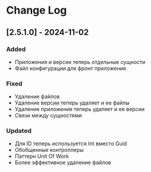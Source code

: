 # Change Log
## [2.5.1.0] - 2024-11-02

### Added
- Приложения и версии теперь отдельные сущности
- Файл конфигурации для фронт приложения

### Fixed
- Удаление файлов
- Удаление версии теперь удаляет и ее файлы
- Удаление приложения теперь удаляет и ее версии
- Связи между сущностями

### Updated
- Для ID теперь используется Int вместо Guid
- Обобщенные контроллеры
- Паттерн Unit Of Work
- Более эффективное удаление файлов
  
